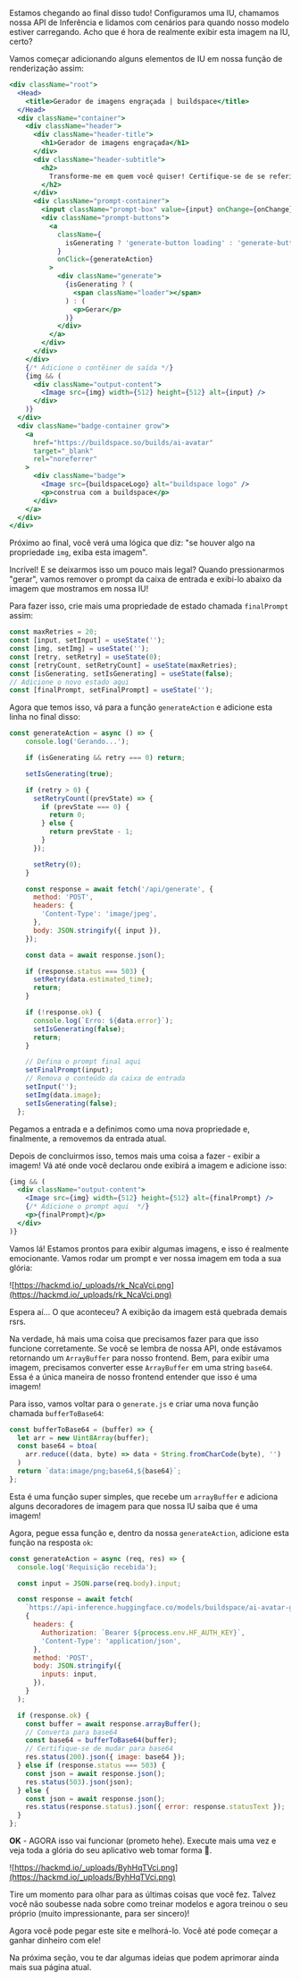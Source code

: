 Estamos chegando ao final disso tudo! Configuramos uma IU, chamamos nossa API de Inferência e lidamos com cenários para quando nosso modelo estiver carregando. Acho que é hora de realmente exibir esta imagem na IU, certo?

Vamos começar adicionando alguns elementos de IU em nossa função de renderização assim:

```jsx
<div className="root">
  <Head>
    <title>Gerador de imagens engraçada | buildspace</title>
  </Head>
  <div className="container">
    <div className="header">
      <div className="header-title">
        <h1>Gerador de imagens engraçada</h1>
      </div>
      <div className="header-subtitle">
        <h2>
          Transforme-me em quem você quiser! Certifique-se de se referir a mim como "abraza" no prompt
        </h2>
      </div>
      <div className="prompt-container">
        <input className="prompt-box" value={input} onChange={onChange} />
        <div className="prompt-buttons">
          <a
            className={
              isGenerating ? 'generate-button loading' : 'generate-button'
            }
            onClick={generateAction}
          >
            <div className="generate">
              {isGenerating ? (
                <span className="loader"></span>
              ) : (
                <p>Gerar</p>
              )}
            </div>
          </a>
        </div>
      </div>
    </div>
    {/* Adicione o contêiner de saída */}
    {img && (
      <div className="output-content">
        <Image src={img} width={512} height={512} alt={input} />
      </div>
    )}
  </div>
  <div className="badge-container grow">
    <a
      href="https://buildspace.so/builds/ai-avatar"
      target="_blank"
      rel="noreferrer"
    >
      <div className="badge">
        <Image src={buildspaceLogo} alt="buildspace logo" />
        <p>construa com a buildspace</p>
      </div>
    </a>
  </div>
</div>
```

Próximo ao final, você verá uma lógica que diz: "se houver algo na propriedade `img`, exiba esta imagem".

Incrível! E se deixarmos isso um pouco mais legal? Quando pressionarmos "gerar", vamos remover o prompt da caixa de entrada e exibi-lo abaixo da imagem que mostramos em nossa IU!

Para fazer isso, crie mais uma propriedade de estado chamada `finalPrompt` assim:

```jsx
const maxRetries = 20;
const [input, setInput] = useState('');
const [img, setImg] = useState('');
const [retry, setRetry] = useState(0);
const [retryCount, setRetryCount] = useState(maxRetries);
const [isGenerating, setIsGenerating] = useState(false);
// Adicione o novo estado aqui
const [finalPrompt, setFinalPrompt] = useState('');
```

Agora que temos isso, vá para a função `generateAction` e adicione esta linha no final disso:

```jsx
const generateAction = async () => {
    console.log('Gerando...');

    if (isGenerating && retry === 0) return;

    setIsGenerating(true);

    if (retry > 0) {
      setRetryCount((prevState) => {
        if (prevState === 0) {
          return 0;
        } else {
          return prevState - 1;
        }
      });

      setRetry(0);
    }

    const response = await fetch('/api/generate', {
      method: 'POST',
      headers: {
        'Content-Type': 'image/jpeg',
      },
      body: JSON.stringify({ input }),
    });

    const data = await response.json();

    if (response.status === 503) {
      setRetry(data.estimated_time);
      return;
    }

    if (!response.ok) {
      console.log(`Erro: ${data.error}`);
      setIsGenerating(false);
      return;
    }

    // Defina o prompt final aqui
    setFinalPrompt(input);
    // Remova o conteúdo da caixa de entrada
    setInput('');
    setImg(data.image);
    setIsGenerating(false);
  };
```

Pegamos a entrada e a definimos como uma nova propriedade e, finalmente, a removemos da entrada atual.

Depois de concluirmos isso, temos mais uma coisa a fazer - exibir a imagem! Vá até onde você declarou onde exibirá a imagem e adicione isso:

```jsx
{img && (
  <div className="output-content">
    <Image src={img} width={512} height={512} alt={finalPrompt} />
    {/* Adicione o prompt aqui  */}
    <p>{finalPrompt}</p>
  </div>
)}
```

Vamos lá! Estamos prontos para exibir algumas imagens, e isso é realmente emocionante. Vamos rodar um prompt e ver nossa imagem em toda a sua glória:

![https://hackmd.io/_uploads/rk_NcaVci.png](https://hackmd.io/_uploads/rk_NcaVci.png)

Espera aí... O que aconteceu? A exibição da imagem está quebrada demais rsrs.

Na verdade, há mais uma coisa que precisamos fazer para que isso funcione corretamente. Se você se lembra de nossa API, onde estávamos retornando um `ArrayBuffer` para nosso frontend. Bem, para exibir uma imagem, precisamos converter esse `ArrayBuffer` em uma string `base64`. Essa é a única maneira de nosso frontend entender que isso é uma imagem!

Para isso, vamos voltar para o `generate.js` e criar uma nova função chamada `bufferToBase64`:

```jsx
const bufferToBase64 = (buffer) => {
  let arr = new Uint8Array(buffer);
  const base64 = btoa(
    arr.reduce((data, byte) => data + String.fromCharCode(byte), '')
  )
  return `data:image/png;base64,${base64}`;
};
```

Esta é uma função super simples, que recebe um `arrayBuffer` e adiciona alguns decoradores de imagem para que nossa IU saiba que é uma imagem!

Agora, pegue essa função e, dentro da nossa `generateAction`, adicione esta função na resposta `ok`:

```jsx
const generateAction = async (req, res) => {
  console.log('Requisição recebida');

  const input = JSON.parse(req.body).input;

  const response = await fetch(
    `https://api-inference.huggingface.co/models/buildspace/ai-avatar-generator`,
    {
      headers: {
        Authorization: `Bearer ${process.env.HF_AUTH_KEY}`,
        'Content-Type': 'application/json',
      },
      method: 'POST',
      body: JSON.stringify({
        inputs: input,
      }),
    }
  );

  if (response.ok) {
    const buffer = await response.arrayBuffer();
    // Converta para base64
    const base64 = bufferToBase64(buffer);
    // Certifique-se de mudar para base64
    res.status(200).json({ image: base64 });
  } else if (response.status === 503) {
    const json = await response.json();
    res.status(503).json(json);
  } else {
    const json = await response.json();
    res.status(response.status).json({ error: response.statusText });
  }
};
```

**OK** - AGORA isso vai funcionar (prometo hehe). Execute mais uma vez e veja toda a glória do seu aplicativo web tomar forma 🥲. 

![https://hackmd.io/_uploads/ByhHqTVci.png](https://hackmd.io/_uploads/ByhHqTVci.png)

Tire um momento para olhar para as últimas coisas que você fez. Talvez você não soubesse nada sobre como treinar modelos e agora treinou o seu próprio (muito impressionante, para ser sincero)!

Agora você pode pegar este site e melhorá-lo. Você até pode começar a ganhar dinheiro com ele!

Na próxima seção, vou te dar algumas ideias que podem aprimorar ainda mais sua página atual.
